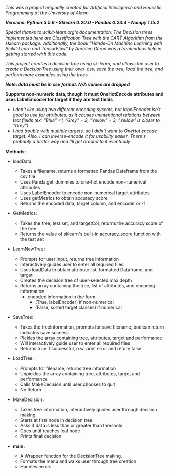 ﻿<i>This was a project originally created for Artificial Intelligence and Heuristic Programming at the University of Akron

<b>Versions: Python 3.5.6 - Sklearn 0.20.0 - Pandas 0.23.4 - Numpy 1.15.2</b>

Special thanks to scikit-learn.org's documentation. The Decision trees implemented here are Classification Tree with the CART Algorithm from the sklearn package.
Additionally, the book "Hands-On Machine Learning with Scikit-Learn and TensorFlow" by Aurélien Géron was a tremendous help in getting started with this code.

This project creates a decision tree using sk-learn, and allows the user to create a DecisionTree using their own .csv, save the tree, load the tree, and perform more examples using the trees
</i>

<b><i>Note: data must be in csv format. N/A values are dropped</i></b>

**Supports non-numeric data, though it must OneHotEncode attributes and uses LabelEncoder for target if they are text fields**
- *I don't like using two different encoding sysems, but labelEncoder isn't good to use for attributes, as it causes unintentional relations between text fields (ex: "Blue" =1, "Grey" = 2, "Yellow" = 3; "Yellow" is closer to "Grey")*
- *I had trouble with multiple targets, so I didn't want to OneHot encode target. Also, I can inverse-encode it for usability easier. There's probably a better way and I'll get around to it eventually*


**Methods:**
* loadData:
  * Takes a filename, returns a formatted Pandas Dataframe from the csv file
  * Uses Panda.get_dummies to one-hot encode non-numerical attributes
  * Uses LabelEncoder to encode non-numerical target attributes
  * Uses getMetrics to obtain accuracy score
  * Returns the encoded data, target column, and encoder or -1

*	GetMetrics:
    * Takes the tree, test set, and targetCol, returns the accuracy score of the tree
    * Returns the value of sklearn's built-in accuracy_score function with the test set


* LearnNewTree:
  * Prompts for user input, returns tree information
  * Interactively guides user to enter all required files
  * Uses loadData to obtain attribute list, formatted Dataframe, and target
  * Creates the decision tree of user-selected max depth
  * Returns array containing the tree, list of attributes, and encoding information
     * encoded information in the form
        * (True, labelEncoder) if non-numerical
        * (False, sorted target classes) if numerical

* SaveTree:
    * Takes the treeInformation, prompts for save filename, boolean return indicates save success
    * Pickles the array containing tree, attributes, target and performance
    * Will interactively guide user to enter all required files
    * Returns true if successful, o.w. print error and return false

* LoadTree:
    * Prompts for filename, returns tree information
    * Unpickles the array containing tree, attributes, target and performance
    * Calls MakeDecision until user chooses to quit
    * No Return

* MakeDecision:
    * Takes tree information, interactively guides user through decision making
    * Starts at first node in decision tree
    * Asks if data is less than or greater than threshold
    * Goes until reaches leaf node
    * Prints final decision

* **main:**
    * A Wrapper function for the DecisionTree making,
    * Formats the menu and walks user through tree creation
    * Handles errors
